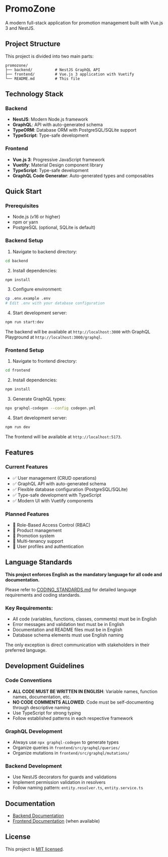 # PromoZone

A modern full-stack application for promotion management built with Vue.js 3 and NestJS.

## Project Structure

This project is divided into two main parts:

```
promozone/
├── backend/          # NestJS GraphQL API
├── frontend/         # Vue.js 3 application with Vuetify
└── README.md         # This file
```

## Technology Stack

### Backend
- **NestJS**: Modern Node.js framework
- **GraphQL**: API with auto-generated schema
- **TypeORM**: Database ORM with PostgreSQL/SQLite support
- **TypeScript**: Type-safe development

### Frontend
- **Vue.js 3**: Progressive JavaScript framework
- **Vuetify**: Material Design component library
- **TypeScript**: Type-safe development
- **GraphQL Code Generator**: Auto-generated types and composables

## Quick Start

### Prerequisites
- Node.js (v16 or higher)
- npm or yarn
- PostgreSQL (optional, SQLite is default)

### Backend Setup

1. Navigate to backend directory:
```bash
cd backend
```

2. Install dependencies:
```bash
npm install
```

3. Configure environment:
```bash
cp .env.example .env
# Edit .env with your database configuration
```

4. Start development server:
```bash
npm run start:dev
```

The backend will be available at `http://localhost:3000` with GraphQL Playground at `http://localhost:3000/graphql`.

### Frontend Setup

1. Navigate to frontend directory:
```bash
cd frontend
```

2. Install dependencies:
```bash
npm install
```

3. Generate GraphQL types:
```bash
npx graphql-codegen --config codegen.yml
```

4. Start development server:
```bash
npm run dev
```

The frontend will be available at `http://localhost:5173`.

## Features

### Current Features
- ✅ User management (CRUD operations)
- ✅ GraphQL API with auto-generated schema
- ✅ Flexible database configuration (PostgreSQL/SQLite)
- ✅ Type-safe development with TypeScript
- ✅ Modern UI with Vuetify components

### Planned Features
- 🔄 Role-Based Access Control (RBAC)
- 🔄 Product management
- 🔄 Promotion system
- 🔄 Multi-tenancy support
- 🔄 User profiles and authentication

## Language Standards

**This project enforces English as the mandatory language for all code and documentation.**

Please refer to [CODING_STANDARDS.md](./CODING_STANDARDS.md) for detailed language requirements and coding standards.

### Key Requirements:
- All code (variables, functions, classes, comments) must be in English
- Error messages and validation text must be in English
- Documentation and README files must be in English
- Database schema elements must use English naming

The only exception is direct communication with stakeholders in their preferred language.

## Development Guidelines

### Code Conventions
- **ALL CODE MUST BE WRITTEN IN ENGLISH**: Variable names, function names, documentation, etc.
- **NO CODE COMMENTS ALLOWED**: Code must be self-documenting through descriptive naming
- Use TypeScript for strong typing
- Follow established patterns in each respective framework

### GraphQL Development
- Always use `npx graphql-codegen` to generate types
- Organize queries in `frontend/src/graphql/queries/`
- Organize mutations in `frontend/src/graphql/mutations/`

### Backend Development
- Use NestJS decorators for guards and validations
- Implement permission validation in resolvers
- Follow naming pattern: `entity.resolver.ts`, `entity.service.ts`

## Documentation

- [Backend Documentation](./backend/README.md)
- [Frontend Documentation](./frontend/README.md) (when available)

## License

This project is [MIT licensed](LICENSE).
